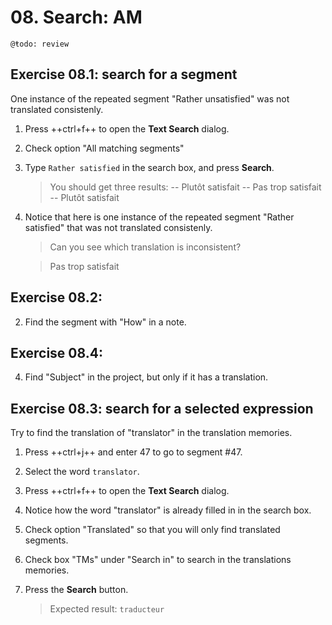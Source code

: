 # 08. Search: AM

	@ŧodo: review

## Exercise 08.1: search for a segment

One instance of the repeated segment "Rather unsatisfied" was not translated consistenly.

1. Press ++ctrl+f++ to open the **Text Search** dialog.
2. Check option "All matching segments"
2. Type `Rather satisfied` in the search box, and press **Search**.

	> You should get three results: 
		-- Plutôt satisfait
		-- Pas trop satisfait
		-- Plutôt satisfait

2. Notice that here is one instance of the repeated segment "Rather satisfied" that was not translated consistenly.

	> Can you see which translation is inconsistent? 

	> Pas trop satisfait

## Exercise 08.2: 

2. Find the segment with "How" in a note.

## Exercise 08.4: 

4. Find "Subject" in the project, but only if it has a translation.


## Exercise 08.3: search for a selected expression

Try to find the translation of "translator" in the translation memories.

1. Press ++ctrl+j++ and enter 47 to go to segment #47.
2. Select the word `translator`.
3. Press ++ctrl+f++ to open the **Text Search** dialog.
4. Notice how the word "translator" is already filled in in the search box. 
5. Check option "Translated" so that you will only find translated segments.
5. Check box "TMs" under "Search in" to search in the translations memories.
6. Press the **Search** button.

	> Expected result: `traducteur`


<!-- @todo: search for hash/key -->
<!-- @ŧodo: comment in segment 47 -->